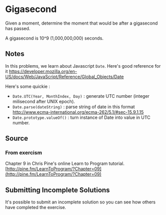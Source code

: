 # Gigasecond

Given a moment, determine the moment that would be after a gigasecond
has passed.

A gigasecond is 10^9 (1,000,000,000) seconds.

## Notes
In this problems, we learn about Javascript `Date`. Here's good reference for it https://developer.mozilla.org/en-US/docs/Web/JavaScript/Reference/Global_Objects/Date

Here's some quickie :
- `Date.UTC(Year, MonthIndex, Day)` : generate UTC number (integer milisecond after UNIX epoch).
- `Date.parse(dateString)` : parse string of date in this format http://www.ecma-international.org/ecma-262/5.1/#sec-15.9.1.15
- `Date.prototype.valueOf()` : turn instance of Date into value in UTC number.


## Source

### From exercism
Chapter 9 in Chris Pine's online Learn to Program tutorial. [http://pine.fm/LearnToProgram/?Chapter=09](http://pine.fm/LearnToProgram/?Chapter=09)

## Submitting Incomplete Solutions

It's possible to submit an incomplete solution so you can see how others have
completed the exercise.
